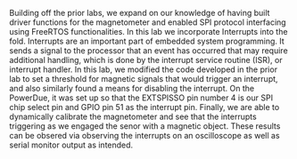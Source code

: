 Building off the prior labs, we expand on our knowledge of having built driver functions for the magnetometer and enabled SPI protocol interfacing using FreeRTOS functionalities. In this lab we incorporate Interrupts into the fold. Interrupts are an important part of embedded system programming. It sends a signal to the processor that an event has occurred that may require additional handling, which is done by the interrupt service routine (ISR), or interrupt handler. In this lab, we modified the code developed in the prior lab to set a threshold for magnetic signals that would trigger an interrupt, and also similarly found a means for disabling the interrupt. On the PowerDue, it was set up so that the EXTSPISSO pin number 4 is our SPI chip select pin and GPIO pin 51 as the interrupt pin. Finally, we are able to dynamically calibrate the magnetometer and see that the interrupts triggering as we engaged the senor with a magnetic object. These results can be obsered via observing the interrupts on an oscilloscope as well as serial monitor output as intended.
